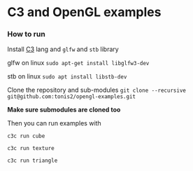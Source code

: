 # C3 and OpenGL examples


### How to run


Install [C3](https://github.com/c3lang/c3c/releases/tag/latest) lang and `glfw` and `stb` library

glfw on linux `sudo apt-get install libglfw3-dev`

stb on linux `sudo apt install libstb-dev`

Clone the repository and sub-modules `git clone --recursive git@github.com:tonis2/opengl-examples.git`

**Make sure submodules are cloned too**

Then you can run examples with

`c3c run cube`

`c3c run texture`

`c3c run triangle`





